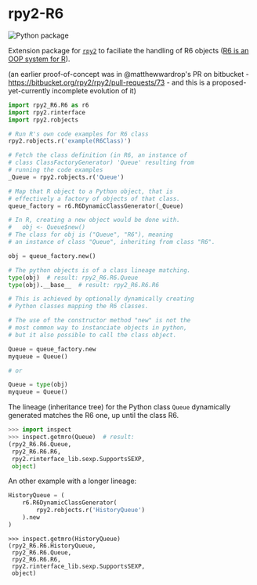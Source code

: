 # rpy2-R6
![Python package](https://github.com/rpy2/rpy2-R6/workflows/Python%20package/badge.svg)

Extension package for [`rpy2`](https://github.com/rpy2/rpy2) to faciliate
the handling of R6 objects ([R6 is an OOP system for R](https://r6.r-lib.org/)).

(an earlier proof-of-concept was in @matthewwardrop's PR on bitbucket - https://bitbucket.org/rpy2/rpy2/pull-requests/73 - and this is a proposed-yet-currently incomplete evolution of it)


```python
import rpy2_R6.R6 as r6
import rpy2.rinterface
import rpy2.robjects

# Run R's own code examples for R6 class
rpy2.robjects.r('example(R6Class)')

# Fetch the class definition (in R6, an instance of
# class ClassFactoryGenerator) 'Queue' resulting from
# running the code examples
_Queue = rpy2.robjects.r('Queue')

# Map that R object to a Python object, that is
# effectively a factory of objects of that class.
queue_factory = r6.R6DynamicClassGenerator(_Queue)

# In R, creating a new object would be done with.
#   obj <- Queue$new()
# The class for obj is ("Queue", "R6"), meaning
# an instance of class "Queue", inheriting from class "R6".

obj = queue_factory.new()

# The python objects is of a class lineage matching.
type(obj)  # result: rpy2_R6.R6.Queue
type(obj).__base__  # result: rpy2_R6.R6.R6

# This is achieved by optionally dynamically creating
# Python classes mapping the R6 classes.

# The use of the constructor method "new" is not the
# most common way to instanciate objects in python,
# but it also possible to call the class object.

Queue = queue_factory.new
myqueue = Queue()

# or

Queue = type(obj)
myqueue = Queue()
```

The lineage (inheritance tree) for the Python class `Queue` dynamically
generated matches the R6 one, up until the class R6.

``` python
>>> import inspect
>>> inspect.getmro(Queue)  # result:
(rpy2_R6.R6.Queue,
 rpy2_R6.R6.R6,
 rpy2.rinterface_lib.sexp.SupportsSEXP,
 object)
```

An other example with a longer lineage:

``` python
HistoryQueue = (
    r6.R6DynamicClassGenerator(
        rpy2.robjects.r('HistoryQueue')
    ).new
)
```

```
>>> inspect.getmro(HistoryQueue)
(rpy2_R6.R6.HistoryQueue,
 rpy2_R6.R6.Queue,
 rpy2_R6.R6.R6,
 rpy2.rinterface_lib.sexp.SupportsSEXP,
 object)
```
